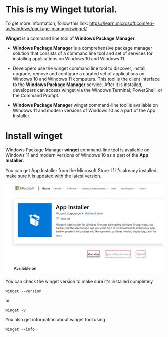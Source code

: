 # **This is my Winget tutorial.**

To get more information, follow this link: https://learn.microsoft.com/en-us/windows/package-manager/winget/

**Winget** is a command line tool of **Windows Package Manager**.

-   **Windows Package Manager** is a comprehensive package manager solution that consists of a command line tool and set of services for installing applications on Windows 10 and Windows 11.

-   Developers use the winget command line tool to discover, install, upgrade, remove and configure a curated set of applications on Windows 10 and Windows 11 computers. This tool is the client interface to the **Windows Package Manager** service. After it is installed, developers can access winget via the Windows Terminal, PowerShell, or the Command Prompt.

- **Windows Package Manager** winget command-line tool is available on Windows 11 and modern versions of Windows 10 as a part of the App Installer.

# **Install winget**

Windows Package Manager **winget** command-line tool is available on Windows 11 and modern versions of Windows 10 as a part of the **App Installer**.

You can get App Installer from the Microsoft Store. If it's already installed, make sure it is updated with the latest version.

![](Image/app-installer-windows-10-la-gi-1.jpg)

You can check the winget version to make sure it's installed completely

```console
winget --version
```
or
```console
winget -v
```

You also get information about winget tool using

```console
winget --info
```